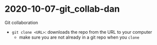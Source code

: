 # 2020-10-07-git_collab-dan
Git collaboration

- `git clone <URL>`: downloads the repo from the URL to your computer
    - make sure you are not already in a git repo when you `clone`

